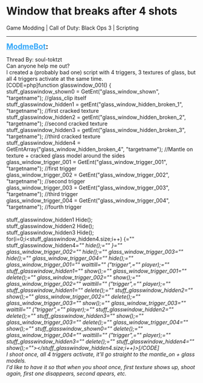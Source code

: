 # Window that breaks after 4 shots
Game Modding | Call of Duty: Black Ops 3 | Scripting

---
<strong style="font-size: 1.4em;"><span style="text-decoration: underline;text-decoration-color: #34a7f9;"><span style="color:#34a7f9;">ModmeBot</span></span>:</strong>

<p>Thread By: soul-toktzt<br />Can anyone help me out?<br />I created a (probably bad one) script with 4 triggers, 3 textures of glass, but all 4 triggers activate at the same time.<br />[CODE=php]function glasswindow_001() {<br />	stuff_glasswindow_shown0 = GetEnt(&quot;glass_window_shown&quot;, &quot;targetname&quot;);					//glass_clip itself<br />	stuff_glasswindow_hidden1 = getEnt(&quot;glass_window_hidden_broken_1&quot;, &quot;targetname&quot;);		//first cracked texture<br />	stuff_glasswindow_hidden2 = getEnt(&quot;glass_window_hidden_broken_2&quot;, &quot;targetname&quot;);		//second cracked texture<br />	stuff_glasswindow_hidden3 = getEnt(&quot;glass_window_hidden_broken_3&quot;, &quot;targetname&quot;);		//third cracked texture<br />	stuff_glasswindow_hidden4 = GetEntArray(&quot;glass_window_hidden_broken_4&quot;, &quot;targetname&quot;); 	//Mantle on texture + cracked glass model around the sides<br />	glass_window_trigger_001 = GetEnt(&quot;glass_window_trigger_001&quot;, &quot;targetname&quot;);			//first trigger<br />	glass_window_trigger_002 = GetEnt(&quot;glass_window_trigger_002&quot;, &quot;targetname&quot;);			//second trigger<br />	glass_window_trigger_003 = GetEnt(&quot;glass_window_trigger_003&quot;, &quot;targetname&quot;);			//third trigger<br />	glass_window_trigger_004 = GetEnt(&quot;glass_window_trigger_004&quot;, &quot;targetname&quot;);			//fourth trigger<br />	<br />	stuff_glasswindow_hidden1 Hide(); 						<br />	stuff_glasswindow_hidden2 Hide();						<br />	stuff_glasswindow_hidden3 Hide();						<br />	for(i=0;i&lt;stuff_glasswindow_hidden4.size;i++) {=&quot;&quot; stuff_glasswindow_hidden4<em>=&quot;&quot; hide();=&quot;&quot; }=&quot;&quot; glass_window_trigger_002=&quot;&quot; hide();=&quot;&quot; glass_window_trigger_003=&quot;&quot; hide();=&quot;&quot; glass_window_trigger_004=&quot;&quot; hide();=&quot;&quot; glass_window_trigger_001=&quot;&quot; waittill=&quot;&quot; (&quot;trigger&quot;,=&quot;&quot; player);=&quot;&quot; stuff_glasswindow_hidden1=&quot;&quot; show();=&quot;&quot; glass_window_trigger_001=&quot;&quot; delete();=&quot;&quot; glass_window_trigger_002=&quot;&quot; show();=&quot;&quot; glass_window_trigger_002=&quot;&quot; waittill=&quot;&quot; (&quot;trigger&quot;,=&quot;&quot; player);=&quot;&quot; stuff_glasswindow_hidden1=&quot;&quot; delete();=&quot;&quot; stuff_glasswindow_hidden2=&quot;&quot; show();=&quot;&quot; glass_window_trigger_002=&quot;&quot; delete();=&quot;&quot; glass_window_trigger_003=&quot;&quot; show();=&quot;&quot; glass_window_trigger_003=&quot;&quot; waittill=&quot;&quot; (&quot;trigger&quot;,=&quot;&quot; player);=&quot;&quot; stuff_glasswindow_hidden2=&quot;&quot; delete();=&quot;&quot; stuff_glasswindow_hidden3=&quot;&quot; show();=&quot;&quot; glass_window_trigger_003=&quot;&quot; delete();=&quot;&quot; glass_window_trigger_004=&quot;&quot; show();=&quot;&quot; stuff_glasswindow_shown0=&quot;&quot; delete();=&quot;&quot; glass_window_trigger_004=&quot;&quot; waittill=&quot;&quot; (&quot;trigger&quot;,=&quot;&quot; player);=&quot;&quot; stuff_glasswindow_hidden3=&quot;&quot; delete();=&quot;&quot; stuff_glasswindow_hidden4=&quot;&quot; show();=&quot;&quot;&gt;&lt;/stuff_glasswindow_hidden4.size;i++)&gt;[/CODE]<br />I shoot once, all 4 triggers activate, it&#39;ll go straight to the mantle_on + glass models.<br />I&#39;d like to have it so that when you shoot once, first texture shows up, shoot again, first one disappears, second apears, etc.</em></p>

